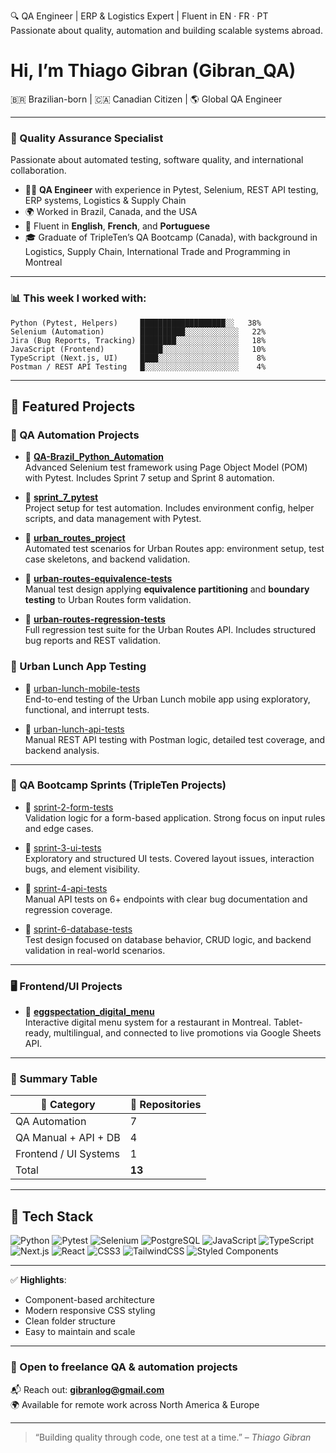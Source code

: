 🔍 QA Engineer | ERP & Logistics Expert | Fluent in EN · FR · PT  
Passionate about quality, automation and building scalable systems abroad.

# Hi, I’m Thiago Gibran (Gibran_QA)

🇧🇷 Brazilian-born | 🇨🇦 Canadian Citizen | 🌎 Global QA Engineer

---

### 🧪 Quality Assurance Specialist

Passionate about automated testing, software quality, and international collaboration.

- 👨‍💻 **QA Engineer** with experience in Pytest, Selenium, REST API testing, ERP systems, Logistics & Supply Chain  
- 🌍 Worked in Brazil, Canada, and the USA  
- 💬 Fluent in **English**, **French**, and **Portuguese**  
- 🎓 Graduate of TripleTen’s QA Bootcamp (Canada), with background in Logistics, Supply Chain, International Trade and Programming in Montreal  

---

### 📊 This week I worked with:

```
Python (Pytest, Helpers)     ███████████████████░░   38%
Selenium (Automation)        ██████████░░░░░░░░░░░░   22%
Jira (Bug Reports, Tracking) ████████░░░░░░░░░░░░░░   18%
JavaScript (Frontend)        █████░░░░░░░░░░░░░░░░░   10%
TypeScript (Next.js, UI)     ████░░░░░░░░░░░░░░░░░░    8%
Postman / REST API Testing   █░░░░░░░░░░░░░░░░░░░░░    4%
```

---

## 🚀 Featured Projects

### 🧪 QA Automation Projects

- 🔹 [**QA-Brazil_Python_Automation**](https://github.com/Gibran-T/QA-Brazil_Python_Automation)  
  Advanced Selenium test framework using Page Object Model (POM) with Pytest. Includes Sprint 7 setup and Sprint 8 automation.

- 🔹 [**sprint_7_pytest**](https://github.com/Gibran-T/sprint_7_pytest)  
  Project setup for test automation. Includes environment config, helper scripts, and data management with Pytest.

- 🔹 [**urban_routes_project**](https://github.com/Gibran-T/urban_routes_project)  
  Automated test scenarios for Urban Routes app: environment setup, test case skeletons, and backend validation.

- 🔹 [**urban-routes-equivalence-tests**](https://github.com/Gibran-T/urban-routes-equivalence-tests)  
  Manual test design applying **equivalence partitioning** and **boundary testing** to Urban Routes form validation.

- 🔹 [**urban-routes-regression-tests**](https://github.com/Gibran-T/urban-routes-regression-tests)  
  Full regression test suite for the Urban Routes API. Includes structured bug reports and REST validation.

### 📱 Urban Lunch App Testing

- 🔹 [urban-lunch-mobile-tests](https://github.com/Gibran-T/urban-lunch-mobile-tests)  
  End-to-end testing of the Urban Lunch mobile app using exploratory, functional, and interrupt tests.

- 🔹 [urban-lunch-api-tests](https://github.com/Gibran-T/urban-lunch-api-tests)  
  Manual REST API testing with Postman logic, detailed test coverage, and backend analysis.

---

### 🧪 QA Bootcamp Sprints (TripleTen Projects)

- 🔹 [sprint-2-form-tests](https://github.com/Gibran-T/sprint-2-form-tests)  
  Validation logic for a form-based application. Strong focus on input rules and edge cases.

- 🔹 [sprint-3-ui-tests](https://github.com/Gibran-T/sprint-3-ui-tests)  
  Exploratory and structured UI tests. Covered layout issues, interaction bugs, and element visibility.

- 🔹 [sprint-4-api-tests](https://github.com/Gibran-T/sprint-4-api-tests)  
  Manual API tests on 6+ endpoints with clear bug documentation and regression coverage.

- 🔹 [sprint-6-database-tests](https://github.com/Gibran-T/sprint-6-database-tests)  
  Test design focused on database behavior, CRUD logic, and backend validation in real-world scenarios.

---

### 🖥️ Frontend/UI Projects

- 🔹 [**eggspectation_digital_menu**](https://github.com/Gibran-T/eggspectation_digital_menu)  
  Interactive digital menu system for a restaurant in Montreal. Tablet-ready, multilingual, and connected to live promotions via Google Sheets API.

---

### 🧪 Summary Table

| 🧪 Category              | 📁 Repositories |
|-------------------------|----------------|
| QA Automation           | 7              |
| QA Manual + API + DB    | 4              |
| Frontend / UI Systems   | 1              |
| Total                   | **13**         |

---

## 🧰 Tech Stack

![Python](https://img.shields.io/badge/Python-3670A0?style=for-the-badge&logo=python&logoColor=fff)
![Pytest](https://img.shields.io/badge/Pytest-0A0A0A?style=for-the-badge&logo=pytest&logoColor=white)
![Selenium](https://img.shields.io/badge/Selenium-43B02A?style=for-the-badge&logo=selenium&logoColor=white)
![PostgreSQL](https://img.shields.io/badge/PostgreSQL-316192?style=for-the-badge&logo=postgresql&logoColor=white)
![JavaScript](https://img.shields.io/badge/JavaScript-323330?style=for-the-badge&logo=javascript&logoColor=F7DF1E)
![TypeScript](https://img.shields.io/badge/TypeScript-007ACC?style=for-the-badge&logo=typescript&logoColor=white)
![Next.js](https://img.shields.io/badge/Next.js-000?style=for-the-badge&logo=next.js&logoColor=white)
![React](https://img.shields.io/badge/React-20232A?style=for-the-badge&logo=react&logoColor=61DAFB)
![CSS3](https://img.shields.io/badge/CSS3-1572B6?style=for-the-badge&logo=css3&logoColor=white)
![TailwindCSS](https://img.shields.io/badge/Tailwind_CSS-38B2AC?style=for-the-badge&logo=tailwind-css&logoColor=white)
![Styled Components](https://img.shields.io/badge/styled--components-DB7093?style=for-the-badge&logo=styled-components&logoColor=white)

---

✅ **Highlights**:
- Component-based architecture
- Modern responsive CSS styling
- Clean folder structure
- Easy to maintain and scale

---

### 💼 Open to freelance QA & automation projects  

📬 Reach out: **[gibranlog@gmail.com](mailto:gibranlog@gmail.com)**  
🌍 Available for remote work across North America & Europe  

---

> “Building quality through code, one test at a time.” – *Thiago Gibran*
